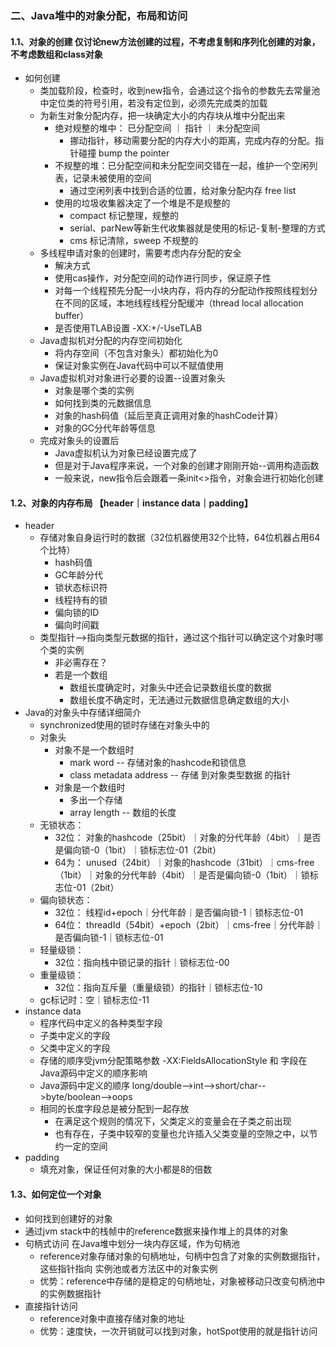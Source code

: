 ### 二、Java堆中的对象分配，布局和访问
#### 1.1、对象的创建 仅讨论new方法创建的过程，不考虑复制和序列化创建的对象，不考虑数组和class对象
- 如何创建
    + 类加载阶段，检查时，收到new指令，会通过这个指令的参数先去常量池中定位类的符号引用，若没有定位到，必须先完成类的加载
    + 为新生对象分配内存，把一块确定大小的内存块从堆中分配出来
        - 绝对规整的堆中： 已分配空间 ｜ 指针 ｜ 未分配空间
            + 挪动指针，移动需要分配的内存大小的距离，完成内存的分配。指针碰撞 bump the pointer
        - 不规整的堆：已分配空间和未分配空间交错在一起，维护一个空闲列表，记录未被使用的空间
            + 通过空闲列表中找到合适的位置，给对象分配内存 free list
        - 使用的垃圾收集器决定了一个堆是不是规整的
            + compact 标记整理，规整的
            + serial、parNew等新生代收集器就是使用的标记-复制-整理的方式
            + cms 标记清除，sweep 不规整的
    + 多线程申请对象的创建时，需要考虑内存分配的安全
        - 解决方式
        - 使用cas操作，对分配空间的动作进行同步，保证原子性
        - 对每一个线程预先分配一小块内存，将内存的分配动作按照线程划分在不同的区域，本地线程线程分配缓冲（thread local allocation buffer）
        - 是否使用TLAB设置 -XX:+/-UseTLAB
    + Java虚拟机对分配的内存空间初始化
        - 将内存空间（不包含对象头）都初始化为0
        - 保证对象实例在Java代码中可以不赋值使用
    + Java虚拟机对对象进行必要的设置--设置对象头
        - 对象是哪个类的实例
        - 如何找到类的元数据信息
        - 对象的hash码值（延后至真正调用对象的hashCode计算）
        - 对象的GC分代年龄等信息
    + 完成对象头的设置后
        - Java虚拟机认为对象已经设置完成了
        - 但是对于Java程序来说，一个对象的创建才刚刚开始--调用构造函数
        - 一般来说，new指令后会跟着一条init<>指令，对象会进行初始化创建
#### 1.2、对象的内存布局 【header｜instance data｜padding】
- header
    + 存储对象自身运行时的数据（32位机器使用32个比特，64位机器占用64个比特）
        - hash码值
        - GC年龄分代
        - 锁状态标识符
        - 线程持有的锁
        - 偏向锁的ID
        - 偏向时间戳
    + 类型指针-->指向类型元数据的指针，通过这个指针可以确定这个对象时哪个类的实例
        - 非必需存在？
        - 若是一个数组
            + 数组长度确定时，对象头中还会记录数组长度的数据
            + 数组长度不确定时，无法通过元数据信息确定数组的大小
- Java的对象头中存储详细简介
    + synchronized使用的锁时存储在对象头中的
    + 对象头
        - 对象不是一个数组时
            + mark word -- 存储对象的hashcode和锁信息
            + class metadata address -- 存储 到对象类型数据 的指针
        - 对象是一个数组时
            + 多出一个存储
            + array length -- 数组的长度
    + 无锁状态：
        - 32位： 对象的hashcode（25bit）｜对象的分代年龄（4bit）｜是否是偏向锁-0（1bit）｜锁标志位-01（2bit）
        - 64为： unused（24bit）｜对象的hashcode（31bit）｜cms-free（1bit）｜对象的分代年龄（4bit）｜是否是偏向锁-0（1bit）｜锁标志位-01（2bit）
    + 偏向锁状态：
        - 32位： 线程id+epoch｜分代年龄｜是否偏向锁-1｜锁标志位-01
        - 64位： threadId（54bit）+epoch（2bit）｜cms-free｜分代年龄｜是否偏向锁-1｜锁标志位-01
    + 轻量级锁：
        - 32位：指向栈中锁记录的指针｜锁标志位-00
    + 重量级锁：
        - 32位：指向互斥量（重量级锁）的指针｜锁标志位-10
    + gc标记时：空｜锁标志位-11
- instance data
    + 程序代码中定义的各种类型字段
    + 子类中定义的字段
    + 父类中定义的字段
    + 存储的顺序受jvm分配策略参数 -XX:FieldsAllocationStyle 和 字段在Java源码中定义的顺序影响
    + Java源码中定义的顺序 long/double-->int-->short/char-->byte/boolean-->oops
    + 相同的长度字段总是被分配到一起存放
        - 在满足这个规则的情况下，父类定义的变量会在子类之前出现
        - 也有存在，子类中较窄的变量也允许插入父类变量的空隙之中，以节约一定的空间
- padding
    + 填充对象，保证任何对象的大小都是8的倍数
#### 1.3、如何定位一个对象
- 如何找到创建好的对象
- 通过jvm stack中的栈帧中的reference数据来操作堆上的具体的对象
- 句柄式访问 在Java堆中划分一块内存区域，作为句柄池
    - reference对象存储对象的句柄地址，句柄中包含了对象的实例数据指针，这些指针指向 实例池或者方法区中的对象实例
    - 优势：reference中存储的是稳定的句柄地址，对象被移动只改变句柄池中的实例数据指针
- 直接指针访问
    - reference对象中直接存储对象的地址
    - 优势：速度快，一次开销就可以找到对象，hotSpot使用的就是指针访问
